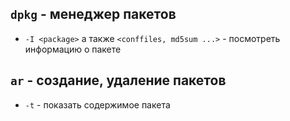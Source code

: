 ## ```dpkg``` - менеджер пакетов
 - ```-I <package>``` а также ```<conffiles, md5sum ...>``` - посмотреть информацию о пакете

## ```ar``` - создание, удаление пакетов
 - ```-t``` - показать содержимое пакета
